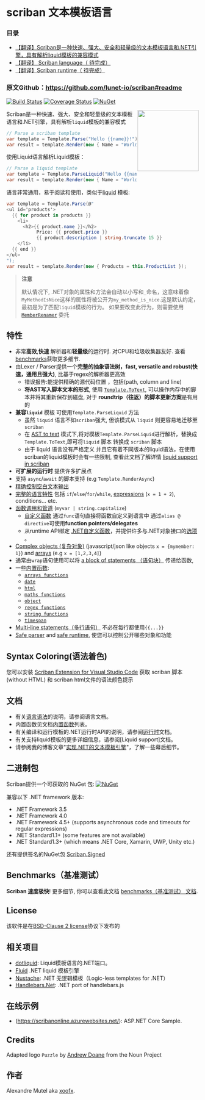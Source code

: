 

# scriban 文本模板语言

### 目录 
- [【翻译】Scriban是一种快速、强大、安全和轻量级的文本模板语言和.NET引擎，具有解析liquid模板的兼容模式](https://www.cnblogs.com/igeekfan/p/13343331.html)
- [【翻译】 Scriban  language（ 待完成）]()
- [【翻译】Scriban runtime（ 待完成）]()
###  原文Github：https://github.com/lunet-io/scriban#readme

[![Build Status](https://github.com/lunet-io/scriban/workflows/ci/badge.svg?branch=master)](https://github.com/lunet-io/scriban/actions) [![Coverage Status](https://coveralls.io/repos/github/lunet-io/scriban/badge.svg?branch=master)](https://coveralls.io/github/lunet-io/scriban?branch=master) [![NuGet](https://img.shields.io/nuget/v/Scriban.svg)](https://www.nuget.org/packages/Scriban/)

<img align="right" width="160px" height="160px" src="img/scriban.png">

Scriban是一种快速、强大、安全和轻量级的文本模板语言和.NET引擎，具有解析`liquid`模板的兼容模式

```C#
// Parse a scriban template
var template = Template.Parse("Hello {{name}}!");
var result = template.Render(new { Name = "World" }); // => "Hello World!" 
```

使用Liquid语言解析Liquid模板：

```C#
// Parse a liquid template
var template = Template.ParseLiquid("Hello {{name}}!");
var result = template.Render(new { Name = "World" }); // => "Hello World!" 
```

语言非常通用，易于阅读和使用，类似于[liquid](https://shopify.github.io/liquid/) 模板:

```C#
var template = Template.Parse(@"
<ul id='products'>
  {{ for product in products }}
    <li>
      <h2>{{ product.name }}</h2>
           Price: {{ product.price }}
           {{ product.description | string.truncate 15 }}
    </li>
  {{ end }}
</ul>
");
var result = template.Render(new { Products = this.ProductList });
```

> **注意**
>
> 默认情况下, .NET对象的属性和方法会自动以小写和`_`命名，这意味着像`MyMethodIsNice`这样的属性将被公开为`my_method_is_nice`.这是默认约定，最初是为了匹配`liquid`模板的行为。
>如果要改变此行为，则需要使用 [`MemberRenamer`](doc/runtime.md#member-renamer) 委托

## 特性

- 非常**高效**,**快速** 解析器和**轻量级**的运行时. 对CPU和垃圾收集器友好. 查看  [benchmarks](https://github.com/lunet-io/scriban/blob/devel-3.0/doc/benchmarks.md)获取更多细节.
- 由Lexer / Parser提供一个**完整的抽象语法树，fast, versatile and robust(快速，通用且强大)**, 比基于regex的解析器更高效
  - 错误报告:能提供精确的源代码位置 ，包括(path, column and line) 
  - **将AST写入脚本文本的形式**,  使用 [`Template.ToText`](https://github.com/lunet-io/scriban/blob/devel-3.0/doc/runtime.md#ast-to-text), 可以操作内存中的脚本并将其重新保存到磁盘, 对于 **roundtrip（往返）的脚本更新方案**是有用的
- **兼容`liquid`** 模板 可使用`Template.ParseLiquid`  方法
  - 虽然 `liquid` 语言不如`scriban`强大, 但该模式从 `liquid` 则更容易地迁移至 `scriban` 
  - 在 [AST to text](https://github.com/lunet-io/scriban/blob/devel-3.0/doc/runtime.md#ast-to-text) 模式下,将对模板`Template.ParseLiquid`进行解析，替换成`Template.ToText`,即可将`liquid` 脚本 转换成 `scriban` 脚本 
  - 由于  liquid 语言没有严格定义 并且它有着不同版本的liquid语法，在使用scriban的liquid模板时会有一些限制, 查看此文档了解详情 [liquid support in scriban](https://github.com/lunet-io/scriban/blob/devel-3.0/doc/liquid-support.md) 
- **可扩展的运行时** 提供许多扩展点
- 支持 `async`/`await` 的脚本支持 (e.g `Template.RenderAsync`)
- [精确控制空白文本输出](https://github.com/lunet-io/scriban/blob/devel-3.0/doc/language.md#14-whitespace-control)
- [完整的语言特性](https://github.com/lunet-io/scriban/blob/devel-3.0/doc/language.md) 包括 `if`/`else`/`for`/`while`, [expressions](doc/language.md#8-expressions) (`x = 1 + 2`), conditions... etc.
- [函数调用和管道](https://github.com/lunet-io/scriban/blob/devel-3.0/doc/language.md#89-function-call-expression) (`myvar | string.capitalize`)
  - [自定义函数](https://github.com/lunet-io/scriban/blob/devel-3.0/doc/language.md#7-functions) 通过`func`语句直接将函数自定义到语言中 通过`alias @ directive`可使用**function pointers/delegates** 
  - 从runtime API绑定 [.NET自定义函数](https://github.com/lunet-io/scriban/blob/devel-3.0/doc/runtime.md#imports-functions-from-a-net-class)，并提供许多与.NET对象接口的[选项](https://github.com/lunet-io/scriban/blob/devel-3.0/doc/runtime.md#the-scriptobject) 。
- [Complex objects (复杂对象)](doc/language.md#5-objects) (javascript/json like objects `x = {mymember: 1}`) and [arrays](https://github.com/lunet-io/scriban/blob/devel-3.0/doc/language.md#6-arrays) (e.g `x = [1,2,3,4]`)
- 通常由`wrap`语句使用可以将 [a block of statements （语句块）](https://github.com/lunet-io/scriban/blob/devel-3.0/doc/language.md#98-wrap-function-arg1argn--end) 传递给函数, 
- 一些[内置函数](https://github.com/lunet-io/scriban/blob/devel-3.0/doc/builtins.md):
  - [`arrays functions`](https://github.com/lunet-io/scriban/blob/devel-3.0/doc/builtins.md#array-functions)
  - [`date`](https://github.com/lunet-io/scriban/blob/devel-3.0/doc/builtins.md#date-functions)
  - [`html`](https://github.com/lunet-io/scriban/blob/devel-3.0/doc/builtins.md#html-functions)
  - [`maths functions`](https://github.com/lunet-io/scriban/blob/devel-3.0/doc/builtins.md#math-functions)
  - [`object`](doc/builtins.md#object-functions)
  - [`regex functions`](https://github.com/lunet-io/scriban/blob/devel-3.0/doc/builtins.md#regex-functions)
  - [`string functions`](https://github.com/lunet-io/scriban/blob/devel-3.0/doc/builtins.md#string-functions)
  - [`timespan`](doc/builtins.md#timespan-functions)
- [Multi-line statements（多行语句）](https://github.com/lunet-io/scriban/blob/devel-3.0/doc/language.md#11-code-block) 不必在每行都使用`{{...}}`
- [Safe parser](https://github.com/lunet-io/scriban/blob/devel-3.0/doc/runtime.md#the-lexer-and-parser) and [safe runtime](https://github.com/lunet-io/scriban/blob/devel-3.0/doc/runtime.md#safe-runtime), 使您可以控制公开哪些对象和功能

## Syntax  Coloring(语法着色)

您可以安装 [Scriban Extension for Visual Studio Code](https://marketplace.visualstudio.com/items?itemName=xoofx.scriban) 获取 scriban 脚本 (without HTML) 和 scriban html文件的语法颜色提示

## 文档
* 有关[语言语法](https://github.com/lunet-io/scriban/blob/devel-3.0/doc/language.md)的说明，请参阅语言文档。
* 内置函数见文档[内置函数](https://github.com/lunet-io/scriban/blob/devel-3.0/doc/builtins.md)列表。
* 有关编译和运行模板的.NET运行时API的说明，请参阅[运行时](https://github.com/lunet-io/scriban/blob/devel-3.0/doc/runtime.md)文档。
* 有关支持liquid模板的更多详细信息，请参阅[Liquid support]文档。
* 请参阅我的博客文章"[实现.NET的文本模板引擎](http://xoofx.com/blog/2017/11/13/implementing-a-text-templating-language-and-engine-for-dotnet/)"，了解一些幕后细节。


## 二进制包 

Scriban提供一个可获取的 NuGet 包: [![NuGet](https://img.shields.io/nuget/v/Scriban.svg)](https://www.nuget.org/packages/Scriban/)

兼容以下 .NET framework 版本:

- .NET Framework 3.5
- .NET Framework 4.0
- .NET Framework 4.5+ (supports asynchronous code and timeouts for regular expressions)
- .NET Standard1.1+ (some features are not available)
- .NET Standard1.3+ (which means .NET Core, Xamarin, UWP, Unity etc.)


还有提供签名的NuGet包 [Scriban.Signed](https://www.nuget.org/packages/Scriban.Signed/)  

## Benchmarks（基准测试）

**Scriban 速度极快**! 更多细节, 你可以查看此文档 [benchmarks（基准测试） 文档](https://github.com/lunet-io/scriban/blob/devel-3.0/doc/benchmarks.md).

## License

该软件是在[BSD-Clause 2 license](https://opensource.org/licenses/BSD-2-Clause)协议下发布的 

## 相关项目

* [dotliquid](https://github.com/dotliquid/dotliquid): Liquid模板语言的.NET端口。
* [Fluid](https://github.com/sebastienros/fluid/) .NET liquid 模板引擎
* [Nustache](https://github.com/jdiamond/Nustache):  .NET 无逻辑模板（Logic-less templates for .NET）
* [Handlebars.Net](https://github.com/rexm/Handlebars.Net): .NET port of handlebars.js

## 在线示例

* (https://scribanonline.azurewebsites.net/): ASP.NET Core Sample.

## Credits

Adapted logo `Puzzle` by [Andrew Doane](https://thenounproject.com/andydoane/) from the Noun Project

## 作者

Alexandre Mutel aka [xoofx](http://xoofx.com).

